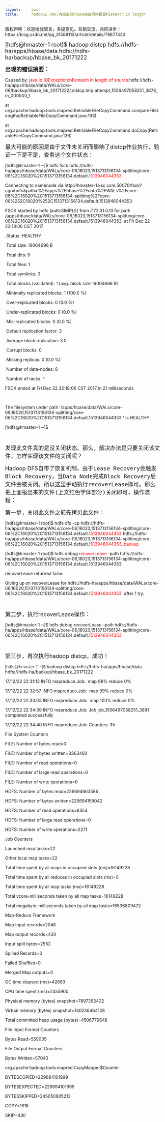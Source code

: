 ```yaml
---
layout:     post
title:      hadoop2.7执行离线备份hbase根目录时报错Mismatch in length
---
```

<div id="article_content" class="article_content clearfix csdn-tracking-statistics" data-pid="blog" data-mod="popu_307" data-dsm="post">
								<div class="article-copyright">
					版权声明：欢迎给我留言，多提意见。互相交流、共同进步！					https://blog.csdn.net/qq_31598113/article/details/78877423				</div>
								            <link rel="stylesheet" href="https://csdnimg.cn/release/phoenix/template/css/ck_htmledit_views-f76675cdea.css">
						<div class="htmledit_views" id="content_views">
                
<p><span style="font-size:18px;">[hdfs@hmaster-1 root]$ hadoop distcp hdfs://hdfs-ha/apps/hbase/data hdfs://hdfs-ha/backup/hbase_bk_20171222</span></p>
<p><strong><span style="font-size:18px;">出现的错误摘要：</span></strong></p>
<p><span style="font-size:14px;">Caused by: <span style="color:rgb(255,0,0);">java.io.IOException</span>:<span style="color:rgb(255,0,0);">Mismatch in length of source</span>:hdfs://hdfs-ha/apps/hbase/data/WALs/core-06/backup/hbase_bk_20171222/.distcp.tmp.attempt_1506497058251_3878_m_000000_1</span></p>
<p><span style="font-size:14px;">at org.apache.hadoop.tools.mapred.RetriableFileCopyCommand.compareFileLengths(RetriableFileCopyCommand.java:193)</span></p>
<p><span style="font-size:14px;">at org.apache.hadoop.tools.mapred.RetriableFileCopyCommand.doCopy(RetriableFileCopyCommand.java:126)</span></p>
<p><span style="font-size:18px;"><span style="font-family:'宋体';">最大可能的原因是由于文件未关闭而影响了</span>distcp<span style="font-family:'宋体';">作业执行，验证一下是不是，查看这个文件状态：</span></span></p>
<p><span style="font-size:14px;">[hdfs@hmaster-1 ~]$ hdfs fsck hdfs://hdfs-ha/apps/hbase/data/WALs/core-06,16020,1513713156134-splitting/core-06%2C16020%2C1513713156134.default.<span style="color:rgb(255,0,0);">1513946044353</span></span></p>
<p><span style="font-size:14px;">Connecting to namenode via http://hmaster-1.ksc.com:50070/fsck?ugi=hdfs&amp;path=%2Fapps%2Fhbase%2Fdata%2FWALs%2Fcore-06%2C16020%2C1513713156134-splitting%2Fcore-06%252C16020%252C1513713156134.default.1513946044353</span></p>
<p><span style="font-size:14px;">FSCK started by hdfs (auth:SIMPLE) from /172.31.0.10 for path /apps/hbase/data/WALs/core-06,16020,1513713156134-splitting/core-06%2C16020%2C1513713156134.default.1513946044353  at Fri Dec 22 22:18:06 CST 2017</span></p>
<p><span style="font-size:14px;">.Status: HEALTHY</span></p>
<p><span style="font-size:14px;"> Total size: 16004696 B</span></p>
<p><span style="font-size:14px;"> Total dirs: 0</span></p>
<p><span style="font-size:14px;"> Total files: 1</span></p>
<p><span style="font-size:14px;"> Total symlinks: 0</span></p>
<p><span style="font-size:14px;"> Total blocks (validated): 1 (avg. block size 16004696 B)</span></p>
<p><span style="font-size:14px;"> Minimally replicated blocks: 1 (100.0 %)</span></p>
<p><span style="font-size:14px;"> Over-replicated blocks: 0 (0.0 %)</span></p>
<p><span style="font-size:14px;"> Under-replicated blocks: 0 (0.0 %)</span></p>
<p><span style="font-size:14px;"> Mis-replicated blocks: 0 (0.0 %)</span></p>
<p><span style="font-size:14px;"> Default replication factor: 3</span></p>
<p><span style="font-size:14px;"> Average block replication: 3.0</span></p>
<p><span style="font-size:14px;"> Corrupt blocks: 0</span></p>
<p><span style="font-size:14px;"> Missing replicas: 0 (0.0 %)</span></p>
<p><span style="font-size:14px;"> Number of data-nodes: 8</span></p>
<p><span style="font-size:14px;"> Number of racks: 1</span></p>
<p><span style="font-size:14px;">FSCK ended at Fri Dec 22 22:18:06 CST 2017 in 21 milliseconds</span></p>
<p><span style="font-size:14px;"> </span></p>
<p><span style="font-size:14px;">The filesystem under path '/apps/hbase/data/WALs/core-06,16020,1513713156134-splitting/core-06%2C16020%2C1513713156134.default.1513946044353 ' is HEALTHY</span></p>
<p><span style="font-size:14px;">[hdfs@hmaster-1 ~]$</span></p>
<p><span style="font-size:14px;"><br></span></p>
<p><span style="font-size:18px;">发现此文件真的是没关闭状态。那么，解决办法是只要关闭该文件。怎样实现该文件的关闭呢？</span></p>
<p><span style="font-size:18px;">Hadoop DFS<span style="font-family:'宋体';">自带了恢复机制，由于</span><span style="font-family:'DejaVu Sans Mono';">Lease Recovery</span><span style="font-family:'宋体';">会触发</span><span style="font-family:'DejaVu Sans Mono';">Block Recovery</span><span style="font-family:'宋体';">，当</span><span style="font-family:'DejaVu Sans Mono';">Data
 Node</span><span style="font-family:'宋体';">完成</span><span style="font-family:'DejaVu Sans Mono';">Block Recovery</span><span style="font-family:'宋体';">后文件会被关闭。所以这里手动执行</span><span style="font-family:'DejaVu Sans Mono';">recoverLease</span><span style="font-family:'宋体';">即可。那么把上面报出来的</span><span style="font-family:'宋体';">文件</span><span style="font-family:'DejaVu Sans Mono';">(</span><span style="font-family:'宋体';">上文红色字体部分</span><span style="font-family:'DejaVu Sans Mono';">)</span><span style="font-family:'宋体';">关闭即可，操作流程：</span></span></p>
<p><span style="font-size:18px;">第一步，关闭此文件之前先拷贝此文件：</span></p>
<p><span style="font-size:14px;">[hdfs@hmaster-1 root]$ hdfs dfs -cp hdfs://hdfs-ha/apps/hbase/data/WALs/core-06,16020,1513713156134-splitting/core-06%2C16020%2C1513713156134.default.<span style="color:rgb(255,0,0);">1513946044353</span><span style="color:rgb(255,0,0);"> </span>hdfs://hdfs-ha/apps/hbase/data/WALs/core-06,16020,1513713156134-splitting/core-06%2C16020%2C1513713156134.default.<span style="color:rgb(255,0,0);">1513946044353</span><span style="color:rgb(255,0,0);">_backup</span></span></p>
<p><span style="font-size:14px;">[hdfs@hmaster-1 root]$ hdfs debug <span style="color:rgb(255,0,0);">
recoverLease </span>-path hdfs://hdfs-ha/apps/hbase/data/WALs/core-06,16020,1513713156134-splitting/core-06%2C16020%2C1513713156134.default.1513946044353</span></p>
<p><span style="font-size:14px;">recoverLease returned false.</span></p>
<p><span style="font-size:14px;">Giving up on recoverLease for hdfs://hdfs-ha/apps/hbase/data/WALs/core-06,16020,1513713156134-splitting/core-06%2C16020%2C1513713156134.default.<span style="color:rgb(255,0,0);">1513946044353  </span>after 1 try.</span></p>
<p><span style="font-size:14px;"><br></span></p>
<p><span style="font-size:18px;"><span style="font-family:'宋体';">第二步，执行</span>recoverLease<span style="font-family:'宋体';">操作：</span></span></p>
<p><span style="font-size:14px;"><span style="font-size:14px;">[hdfs@hmaster-1 ~]$ </span>hdfs debug recoverLease -path hdfs://hdfs-ha/apps/hbase/data/WALs/core-06,16020,1513713156134-splitting/core-06%2C16020%2C1513713156134.default.<span style="color:rgb(255,0,0);">1513946044353</span></span></p>
<p><span style="font-size:14px;"><span style="color:rgb(255,0,0);"><br></span></span></p>
<p><span style="font-size:18px;"><span style="font-family:'宋体';">第三步，再次执行</span>hadoop distcp<span style="font-family:'宋体';">，成功！</span></span></p>
<p><span style="font-size:14px;"><span style="color:rgb(69,69,69);font-family:'PingFang SC', 'Microsoft YaHei', SimHei, Arial, SimSun;font-size:14px;">[hdfs@hmaster-1 ~]$ </span>hadoop distcp hdfs://hdfs-ha/apps/hbase/data hdfs://hdfs-ha/backup/hbase_bk_20171222</span></p>
<p><span style="font-size:14px;">17/12/22 22:31:12 INFO mapreduce.Job:  map 98% reduce 0%</span></p>
<p><span style="font-size:14px;">17/12/22 22:32:57 INFO mapreduce.Job:  map 99% reduce 0%</span></p>
<p><span style="font-size:14px;">17/12/22 22:33:03 INFO mapreduce.Job:  map 100% reduce 0%</span></p>
<p><span style="font-size:14px;">17/12/22 22:34:39 INFO mapreduce.Job: Job job_1506497058251_3881 completed successfully</span></p>
<p><span style="font-size:14px;">17/12/22 22:34:40 INFO mapreduce.Job: Counters: 35</span></p>
<p><span style="font-size:14px;">File System Counters</span></p>
<p><span style="font-size:14px;">FILE: Number of bytes read=0</span></p>
<p><span style="font-size:14px;">FILE: Number of bytes written=3363460</span></p>
<p><span style="font-size:14px;">FILE: Number of read operations=0</span></p>
<p><span style="font-size:14px;">FILE: Number of large read operations=0</span></p>
<p><span style="font-size:14px;">FILE: Number of write operations=0</span></p>
<p><span style="font-size:14px;">HDFS: Number of bytes read=229694663586</span></p>
<p><span style="font-size:14px;">HDFS: Number of bytes written=229694159042</span></p>
<p><span style="font-size:14px;">HDFS: Number of read operations=8354</span></p>
<p><span style="font-size:14px;">HDFS: Number of large read operations=0</span></p>
<p><span style="font-size:14px;">HDFS: Number of write operations=2271</span></p>
<p><span style="font-size:14px;">Job Counters </span></p>
<p><span style="font-size:14px;">Launched map tasks=22</span></p>
<p><span style="font-size:14px;">Other local map tasks=22</span></p>
<p><span style="font-size:14px;">Total time spent by all maps in occupied slots (ms)=16149228</span></p>
<p><span style="font-size:14px;">Total time spent by all reduces in occupied slots (ms)=0</span></p>
<p><span style="font-size:14px;">Total time spent by all map tasks (ms)=16149228</span></p>
<p><span style="font-size:14px;">Total vcore-milliseconds taken by all map tasks=16149228</span></p>
<p><span style="font-size:14px;">Total megabyte-milliseconds taken by all map tasks=16536809472</span></p>
<p><span style="font-size:14px;">Map-Reduce Framework</span></p>
<p><span style="font-size:14px;">Map input records=2048</span></p>
<p><span style="font-size:14px;">Map output records=430</span></p>
<p><span style="font-size:14px;">Input split bytes=2552</span></p>
<p><span style="font-size:14px;">Spilled Records=0</span></p>
<p><span style="font-size:14px;">Failed Shuffles=0</span></p>
<p><span style="font-size:14px;">Merged Map outputs=0</span></p>
<p><span style="font-size:14px;">GC time elapsed (ms)=42683</span></p>
<p><span style="font-size:14px;">CPU time spent (ms)=2335900</span></p>
<p><span style="font-size:14px;">Physical memory (bytes) snapshot=7897362432</span></p>
<p><span style="font-size:14px;">Virtual memory (bytes) snapshot=140236464128</span></p>
<p><span style="font-size:14px;">Total committed heap usage (bytes)=4506779648</span></p>
<p><span style="font-size:14px;">File Input Format Counters </span></p>
<p><span style="font-size:14px;">Bytes Read=559035</span></p>
<p><span style="font-size:14px;">File Output Format Counters </span></p>
<p><span style="font-size:14px;">Bytes Written=57043</span></p>
<p><span style="font-size:14px;">org.apache.hadoop.tools.mapred.CopyMapper$Counter</span></p>
<p><span style="font-size:14px;">BYTESCOPIED=229694101999</span></p>
<p><span style="font-size:14px;">BYTESEXPECTED=229694101999</span></p>
<p><span style="font-size:14px;">BYTESSKIPPED=245050605213</span></p>
<p><span style="font-size:14px;">COPY=1618</span></p>
<p><span style="font-size:14px;">SKIP=430</span></p>
            </div>
                </div>